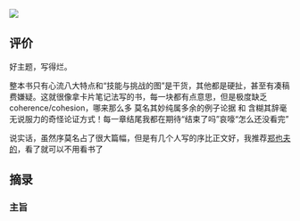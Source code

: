 ![](https://picture-guan.oss-cn-hangzhou.aliyuncs.com/20220814202547.png)

## 评价
好主题，写得烂。

整本书只有心流八大特点和“技能与挑战的图”是干货，其他都是硬扯，甚至有凑稿费嫌疑。这就很像拿卡片笔记法写的书，每一块都有点意思，但是极度缺乏 coherence/cohesion，哪来那么多 莫名其妙纯属多余的例子论据 和 含糊其辞毫无说服力的奇怪论证方式！每一章结尾我都在期待“结束了吗”哀嚎“怎么还没看完” 

说实话，虽然序莫名占了很大篇幅，但是有几个人写的序比正文好，我推荐[郑也夫的](http://weixin.100md.com/html/sixiangchao/201712039210.htm)，看了就可以不用看书了

## 摘录

### 主旨
